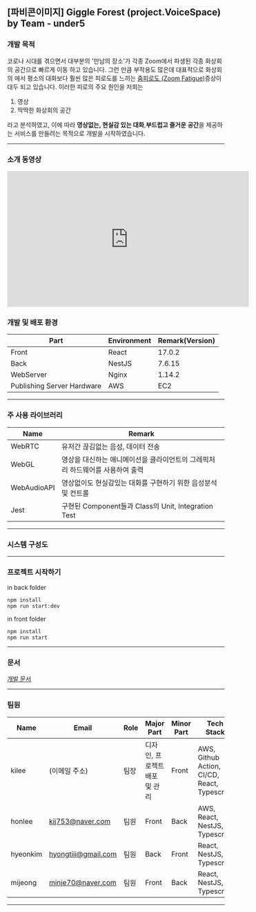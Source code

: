## [파비콘이미지] Giggle Forest (project.VoiceSpace) by Team - under5

### 개발 목적

코로나 시대를 겪으면서 대부분의 '만남의 장소'가 각종 Zoom에서 파생된 각종 화상회의 공간으로 빠르게 이동 하고 있습니다. 그런 만큼 부작용도 많은데 대표적으로 화상회의 에서 평소의 대화보다 훨씬 많은 피로도를 느끼는 [줌피로도 (Zoom Fatigue)](https://en.wikipedia.org/wiki/Zoom_fatigue)증상이 대두 되고 있습니다. 이러한 피로의 주요 원인을 저희는

1. 영상
2. 딱딱한 화상회의 공간

라고 분석하였고, 이에 따라 **영상없는, 현실감 있는 대화**,**부드럽고 즐거운 공간**을 제공하는 서비스를 만들려는 목적으로 개발을 시작하였습니다.

---

### 소개 동영상

<iframe width="560" height="315" src="https://www.youtube.com/embed/ZcalOaRKCv8" title="YouTube video player" frameborder="0" allow="accelerometer; autoplay; clipboard-write; encrypted-media; gyroscope; picture-in-picture" allowfullscreen></iframe>

### 개발 및 배포 환경

| Part                       | Environment | Remark(Version) |
| -------------------------- | ----------- | --------------- |
| Front                      | React       | 17.0.2          |
| Back                       | NestJS      | 7.6.15          |
| WebServer                  | Nginx       | 1.14.2          |
| Publishing Server Hardware | AWS         | EC2             |

---

### 주 사용 라이브러리

| Name        | Remark                                                                        |
| ----------- | ----------------------------------------------------------------------------- |
| WebRTC      | 유저간 끊김없는 음성, 데이터 전송                                             |
| WebGL       | 영상을 대신하는 애니메이션을 클라이언트의 그레픽처리 하드웨어를 사용하여 출력 |
| WebAudioAPI | 영상없이도 현실감있는 대화를 구현하기 위한 음성분석 및 컨트롤                 |
| Jest        | 구현된 Component들과 Class의 Unit, Integration Test                           |

---

### 시스템 구성도

---

### 프로젝트 시작하기

in back folder

```
npm install
npm run start:dev
```

in front folder

```
npm install
npm run start
```

---

### 문서

[개발 문서](https://voicespaceunder5.github.io/VoiceSpaceDocs)

---

### 팀원

| Name     | Email               | Role | Major Part                    | Minor Part | Tech Stack                                   |
| -------- | ------------------- | ---- | ----------------------------- | ---------- | -------------------------------------------- |
| kilee    | (이메일 주소)       | 팀장 | 디자인, 프로젝트 배포 및 관리 | Front      | AWS, Github Action, CI/CD, React, Typescript |
| honlee   | kij753@naver.com    | 팀원 | Front                         | Back       | AWS, React, NestJS, Typescript               |
| hyeonkim | hyongtiii@gmail.com | 팀원 | Back                          | Front      | React, NestJS, Typescript                    |
| mijeong  | minje70@naver.com   | 팀원 | Front                         | Back       | React, NestJS, Typescript                    |

---
